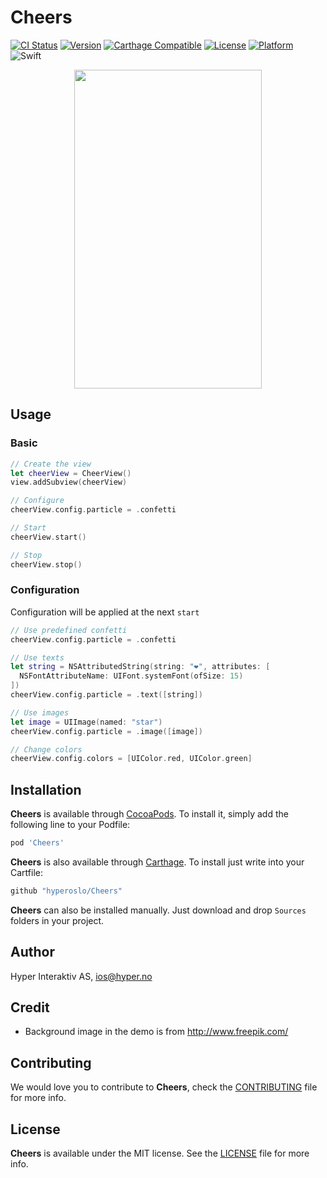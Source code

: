 # Cheers

[![CI Status](http://img.shields.io/travis/hyperoslo/Cheers.svg?style=flat)](https://travis-ci.org/hyperoslo/Cheers)
[![Version](https://img.shields.io/cocoapods/v/Cheers.svg?style=flat)](http://cocoadocs.org/docsets/Cheers)
[![Carthage Compatible](https://img.shields.io/badge/Carthage-compatible-4BC51D.svg?style=flat)](https://github.com/Carthage/Carthage)
[![License](https://img.shields.io/cocoapods/l/Cheers.svg?style=flat)](http://cocoadocs.org/docsets/Cheers)
[![Platform](https://img.shields.io/cocoapods/p/Cheers.svg?style=flat)](http://cocoadocs.org/docsets/Cheers)
![Swift](https://img.shields.io/badge/%20in-swift%203.0-orange.svg)

<div align = "center">
<img src="demo.gif" width="300" height="510" />
</div>

## Usage

### Basic

```swift
// Create the view
let cheerView = CheerView()
view.addSubview(cheerView)

// Configure
cheerView.config.particle = .confetti

// Start
cheerView.start()

// Stop
cheerView.stop()
```

### Configuration

Configuration will be applied at the next `start`

```swift
// Use predefined confetti
cheerView.config.particle = .confetti

// Use texts
let string = NSAttributedString(string: "❤️", attributes: [
  NSFontAttributeName: UIFont.systemFont(ofSize: 15)
])
cheerView.config.particle = .text([string])

// Use images
let image = UIImage(named: "star")
cheerView.config.particle = .image([image])

// Change colors
cheerView.config.colors = [UIColor.red, UIColor.green]
```

## Installation

**Cheers** is available through [CocoaPods](http://cocoapods.org). To install
it, simply add the following line to your Podfile:

```ruby
pod 'Cheers'
```

**Cheers** is also available through [Carthage](https://github.com/Carthage/Carthage).
To install just write into your Cartfile:

```ruby
github "hyperoslo/Cheers"
```

**Cheers** can also be installed manually. Just download and drop `Sources` folders in your project.

## Author

Hyper Interaktiv AS, ios@hyper.no

## Credit

- Background image in the demo is from http://www.freepik.com/

## Contributing

We would love you to contribute to **Cheers**, check the [CONTRIBUTING](https://github.com/hyperoslo/Cheers/blob/master/CONTRIBUTING.md) file for more info.

## License

**Cheers** is available under the MIT license. See the [LICENSE](https://github.com/hyperoslo/Cheers/blob/master/LICENSE.md) file for more info.
